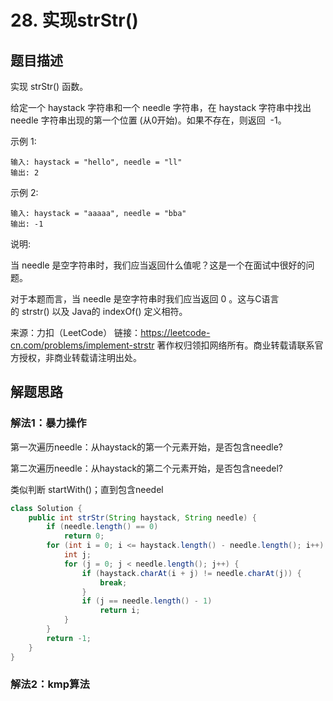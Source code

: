 # 28. 实现strStr()

## 题目描述

实现 strStr() 函数。

给定一个 haystack 字符串和一个 needle 字符串，在 haystack 字符串中找出 needle 字符串出现的第一个位置 (从0开始)。如果不存在，则返回  -1。

示例 1:
```
输入: haystack = "hello", needle = "ll"
输出: 2
```
示例 2:
```
输入: haystack = "aaaaa", needle = "bba"
输出: -1
```
说明:

当 needle 是空字符串时，我们应当返回什么值呢？这是一个在面试中很好的问题。

对于本题而言，当 needle 是空字符串时我们应当返回 0 。这与C语言的 strstr() 以及 Java的 indexOf() 定义相符。

来源：力扣（LeetCode）
链接：https://leetcode-cn.com/problems/implement-strstr
著作权归领扣网络所有。商业转载请联系官方授权，非商业转载请注明出处。

## 解题思路

### 解法1：暴力操作

第一次遍历needle：从haystack的第一个元素开始，是否包含needle?

第二次遍历needle：从haystack的第二个元素开始，是否包含needel?

类似判断 startWith()；直到包含needel

```java
class Solution {
    public int strStr(String haystack, String needle) {
        if (needle.length() == 0)
            return 0;
        for (int i = 0; i <= haystack.length() - needle.length(); i++) {
            int j;
            for (j = 0; j < needle.length(); j++) {
                if (haystack.charAt(i + j) != needle.charAt(j)) {
                    break;
                }
                if (j == needle.length() - 1)
                    return i;
            }
        }
        return -1;
    }
}
```

### 解法2：kmp算法

